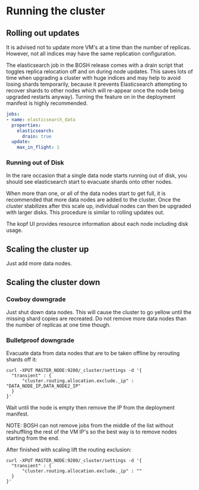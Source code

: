 # Running the cluster

## Rolling out updates

It is advised not to update more VM's at a time than the number of replicas. However, not all indices may have the same replication configuration.

The elasticsearch job in the BOSH release comes with a drain script that toggles replica relocation off and on during node updates.  This saves lots of time when upgrading a cluster with huge indices and may help to avoid losing shards temporarily, because it prevents Elasticsearch attempting to recover shards to other nodes which will re-appear once the node being upgraded restarts anyway). Turning the feature on in the deployment manifest is highly recommended.

```yaml
jobs:
- name: elasticsearch_data
  properties:
    elasticsearch:
      drain: true
  update:
    max_in_flight: 1
```

### Running out of Disk

In the rare occasion that a single data node starts running out of disk, you should see elasticsearch start to evacuate shards onto other nodes.

When more than one, or all of the data nodes start to get full, it is recommended that more data nodes are added to the cluster. Once the cluster stabilizes after this scale up, individual nodes can then be upgraded with larger disks. This procedure is similar to rolling updates out.

The kopf UI provides resource information about each node including disk usage.

## Scaling the cluster up

Just add more data nodes.

## Scaling the cluster down

### Cowboy downgrade

Just shut down data nodes. This will cause the cluster to go yellow until the missing shard copies are recreated. Do not remove more data nodes than the number of replicas at one time though.

### Bulletproof downgrade

Evacuate data from data nodes that are to be taken offline by rerouting shards off it:

```
curl -XPUT MASTER_NODE:9200/_cluster/settings -d '{
  "transient" : {
      "cluster.routing.allocation.exclude._ip" : "DATA_NODE_IP,DATA_NODE2_IP"
  }
}'
```

Wait until the node is empty then remove the IP from the deployment manifest.

NOTE: BOSH can not remove jobs from the middle of the list without reshuffling the rest of the VM IP's so the best way is to remove nodes starting from the end.

After finished with scaling lift the routing exclusion:

```
curl -XPUT MASTER_NODE:9200/_cluster/settings -d '{
  "transient" : {
      "cluster.routing.allocation.exclude._ip" : ""
  }
}'
```

